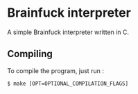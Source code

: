 # Brainfuck interpreter

A simple Brainfuck interpreter written in C.

## Compiling
To compile the program, just run :
```shell
$ make [OPT=OPTIONAL_COMPILATION_FLAGS]
```
